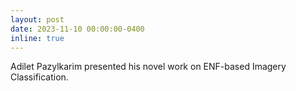 ```yaml
---
layout: post
date: 2023-11-10 00:00:00-0400
inline: true
---
```


Adilet Pazylkarim presented his novel work on ENF-based Imagery Classification.
